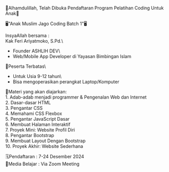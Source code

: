 🌟Alhamdulillah, Telah Dibuka Pendaftaran Program Pelatihan Coding Untuk Anak🌟

🖥"Anak Muslim Jago Coding Batch 1"🖥

InsyaAllah bersama :\
Kak Feri Ariyatmoko, S.Pd.\

- Founder ASHLIH DEV\
- Web/Mobile App Developer di Yayasan Bimbingan Islam

📍Peserta Terbatas\

- Untuk Usia 9-12 tahun\
- Bisa mengoperasikan perangkat Laptop/Komputer

📒Materi yang akan diajarkan:\
1\. Adab-adab menjadi programmer & Pengenalan Web dan Internet\
2\. Dasar-dasar HTML\
3\. Pengantar CSS\
4\. Memahami CSS Flexbox\
5\. Pengantar JavaScript Dasar\
6\. Membuat Halaman Interaktif\
7\. Proyek Mini: Website Profil Diri\
8\. Pengantar Bootstrap\
9\. Membuat Layout Dengan Bootstrap\
10\. Proyek Akhir: Website Sederhana

🗓Pendaftaran : 7-24 Desember 2024\
📱Media Belajar : Via Zoom Meeting
